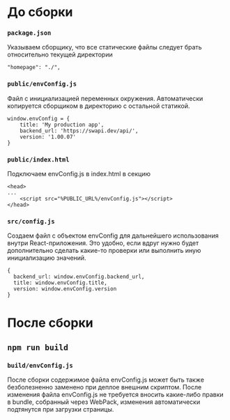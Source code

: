 # До сборки

### `package.json`

Указываем сборщику, что все статические файлы следует брать относительно текущей директории
```
"homepage": "./",
```

### `public/envConfig.js`
Файл с инициализацией переменных окружения. Автоматически копируется сборщиком в директорию с остальной статикой. 

```
window.envConfig = {
    title: 'My production app',
    backend_url: 'https://swapi.dev/api/',
    version: '1.00.07'
}
```

### `public/index.html`
Подключаем envConfig.js в index.html в секцию <head>

```
<head>
...
    <script src="%PUBLIC_URL%/envConfig.js"></script>
</head>
```


### `src/config.js`
Создаем файл с объектом envConfig для дальнейшего использования внутри React-приложения. Это удобно, если вдруг нужно будет дополнительно сделать какие-то проверки или выполнить иную инициализацию значений.

```
{
  backend_url: window.envConfig.backend_url,
  title: window.envConfig.title,
  version: window.envConfig.version
}
```

# После сборки
## `npm run build`

### `build/envConfig.js`
После сборки содержимое файла envConfig.js может быть также безболезненно заменено при деплое внешним скриптом.
После изменения файла envConfig.js не требуется вносить какие-либо правки в bundle, собранный через WebPack, изменения автоматически подтянутся при загрузки страницы.
